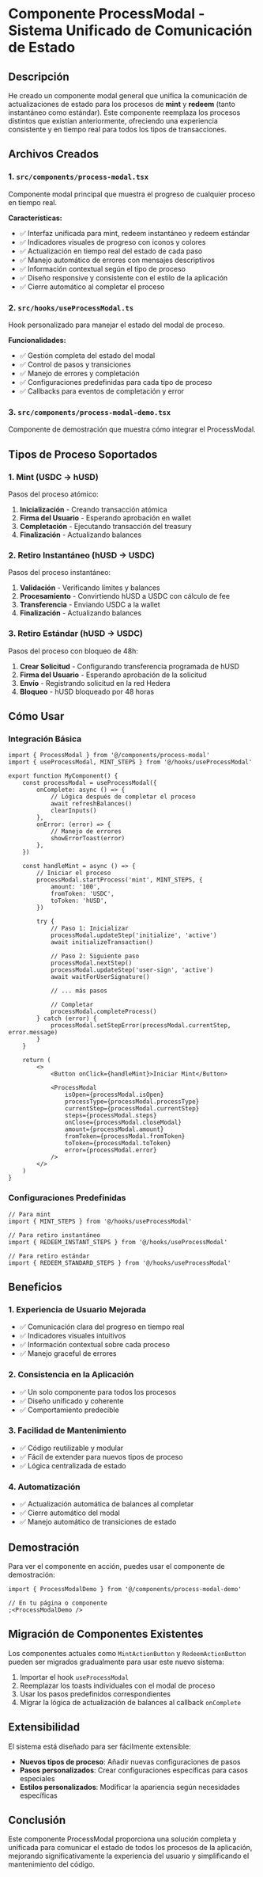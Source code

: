 # Componente ProcessModal - Sistema Unificado de Comunicación de Estado

## Descripción

He creado un componente modal general que unifica la comunicación de actualizaciones de estado para los procesos de **mint** y **redeem** (tanto instantáneo como estándar). Este componente reemplaza los procesos distintos que existían anteriormente, ofreciendo una experiencia consistente y en tiempo real para todos los tipos de transacciones.

## Archivos Creados

### 1. `src/components/process-modal.tsx`

Componente modal principal que muestra el progreso de cualquier proceso en tiempo real.

**Características:**

-   ✅ Interfaz unificada para mint, redeem instantáneo y redeem estándar
-   ✅ Indicadores visuales de progreso con iconos y colores
-   ✅ Actualización en tiempo real del estado de cada paso
-   ✅ Manejo automático de errores con mensajes descriptivos
-   ✅ Información contextual según el tipo de proceso
-   ✅ Diseño responsive y consistente con el estilo de la aplicación
-   ✅ Cierre automático al completar el proceso

### 2. `src/hooks/useProcessModal.ts`

Hook personalizado para manejar el estado del modal de proceso.

**Funcionalidades:**

-   ✅ Gestión completa del estado del modal
-   ✅ Control de pasos y transiciones
-   ✅ Manejo de errores y completación
-   ✅ Configuraciones predefinidas para cada tipo de proceso
-   ✅ Callbacks para eventos de completación y error

### 3. `src/components/process-modal-demo.tsx`

Componente de demostración que muestra cómo integrar el ProcessModal.

## Tipos de Proceso Soportados

### 1. **Mint (USDC → hUSD)**

Pasos del proceso atómico:

1. **Inicialización** - Creando transacción atómica
2. **Firma del Usuario** - Esperando aprobación en wallet
3. **Completación** - Ejecutando transacción del treasury
4. **Finalización** - Actualizando balances

### 2. **Retiro Instantáneo (hUSD → USDC)**

Pasos del proceso instantáneo:

1. **Validación** - Verificando límites y balances
2. **Procesamiento** - Convirtiendo hUSD a USDC con cálculo de fee
3. **Transferencia** - Enviando USDC a la wallet
4. **Finalización** - Actualizando balances

### 3. **Retiro Estándar (hUSD → USDC)**

Pasos del proceso con bloqueo de 48h:

1. **Crear Solicitud** - Configurando transferencia programada de hUSD
2. **Firma del Usuario** - Esperando aprobación de la solicitud
3. **Envío** - Registrando solicitud en la red Hedera
4. **Bloqueo** - hUSD bloqueado por 48 horas

## Cómo Usar

### Integración Básica

```tsx
import { ProcessModal } from '@/components/process-modal'
import { useProcessModal, MINT_STEPS } from '@/hooks/useProcessModal'

export function MyComponent() {
    const processModal = useProcessModal({
        onComplete: async () => {
            // Lógica después de completar el proceso
            await refreshBalances()
            clearInputs()
        },
        onError: (error) => {
            // Manejo de errores
            showErrorToast(error)
        },
    })

    const handleMint = async () => {
        // Iniciar el proceso
        processModal.startProcess('mint', MINT_STEPS, {
            amount: '100',
            fromToken: 'USDC',
            toToken: 'hUSD',
        })

        try {
            // Paso 1: Inicializar
            processModal.updateStep('initialize', 'active')
            await initializeTransaction()

            // Paso 2: Siguiente paso
            processModal.nextStep()
            processModal.updateStep('user-sign', 'active')
            await waitForUserSignature()

            // ... más pasos

            // Completar
            processModal.completeProcess()
        } catch (error) {
            processModal.setStepError(processModal.currentStep, error.message)
        }
    }

    return (
        <>
            <Button onClick={handleMint}>Iniciar Mint</Button>

            <ProcessModal
                isOpen={processModal.isOpen}
                processType={processModal.processType}
                currentStep={processModal.currentStep}
                steps={processModal.steps}
                onClose={processModal.closeModal}
                amount={processModal.amount}
                fromToken={processModal.fromToken}
                toToken={processModal.toToken}
                error={processModal.error}
            />
        </>
    )
}
```

### Configuraciones Predefinidas

```tsx
// Para mint
import { MINT_STEPS } from '@/hooks/useProcessModal'

// Para retiro instantáneo
import { REDEEM_INSTANT_STEPS } from '@/hooks/useProcessModal'

// Para retiro estándar
import { REDEEM_STANDARD_STEPS } from '@/hooks/useProcessModal'
```

## Beneficios

### 1. **Experiencia de Usuario Mejorada**

-   ✅ Comunicación clara del progreso en tiempo real
-   ✅ Indicadores visuales intuitivos
-   ✅ Información contextual sobre cada proceso
-   ✅ Manejo graceful de errores

### 2. **Consistencia en la Aplicación**

-   ✅ Un solo componente para todos los procesos
-   ✅ Diseño unificado y coherente
-   ✅ Comportamiento predecible

### 3. **Facilidad de Mantenimiento**

-   ✅ Código reutilizable y modular
-   ✅ Fácil de extender para nuevos tipos de proceso
-   ✅ Lógica centralizada de estado

### 4. **Automatización**

-   ✅ Actualización automática de balances al completar
-   ✅ Cierre automático del modal
-   ✅ Manejo automático de transiciones de estado

## Demostración

Para ver el componente en acción, puedes usar el componente de demostración:

```tsx
import { ProcessModalDemo } from '@/components/process-modal-demo'

// En tu página o componente
;<ProcessModalDemo />
```

## Migración de Componentes Existentes

Los componentes actuales como `MintActionButton` y `RedeemActionButton` pueden ser migrados gradualmente para usar este nuevo sistema:

1. Importar el hook `useProcessModal`
2. Reemplazar los toasts individuales con el modal de proceso
3. Usar los pasos predefinidos correspondientes
4. Migrar la lógica de actualización de balances al callback `onComplete`

## Extensibilidad

El sistema está diseñado para ser fácilmente extensible:

-   **Nuevos tipos de proceso**: Añadir nuevas configuraciones de pasos
-   **Pasos personalizados**: Crear configuraciones específicas para casos especiales
-   **Estilos personalizados**: Modificar la apariencia según necesidades específicas

## Conclusión

Este componente ProcessModal proporciona una solución completa y unificada para comunicar el estado de todos los procesos de la aplicación, mejorando significativamente la experiencia del usuario y simplificando el mantenimiento del código.
